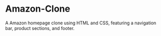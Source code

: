 # Amazon-Clone
A Amazon homepage clone using HTML and CSS, featuring a navigation bar, product sections, and footer.
